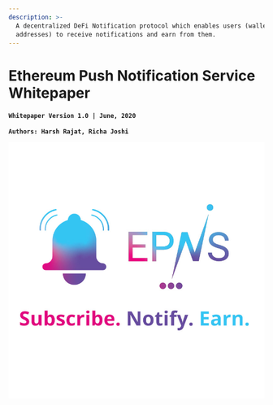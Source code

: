 ```yaml
---
description: >-
  A decentralized DeFi Notification protocol which enables users (wallet
  addresses) to receive notifications and earn from them.
---
```


# Ethereum Push Notification Service Whitepaper

**`Whitepaper Version 1.0 | June, 2020`**

**`Authors: Harsh Rajat, Richa Joshi`**

![](.gitbook/assets/logofulltaglinesqual.jpg)

